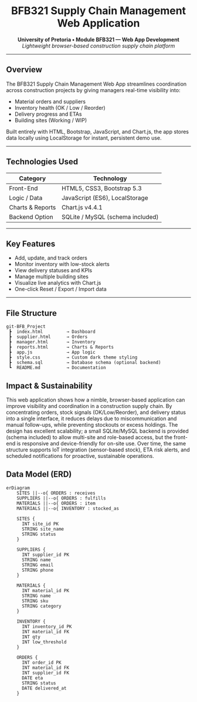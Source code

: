 <h1 align="center"> BFB321 Supply Chain Management Web Application</h1>

<p align="center">
  <strong>University of Pretoria • Module BFB321 — Web App Development</strong><br>
  <em>Lightweight browser-based construction supply chain platform</em>
</p>

---

## Overview

The BFB321 Supply Chain Management Web App streamlines coordination across construction projects by giving managers real-time visibility into:

- Material orders and suppliers  
- Inventory health (OK / Low / Reorder)  
- Delivery progress and ETAs  
- Building sites (Working / WIP)

Built entirely with HTML, Bootstrap, JavaScript, and Chart.js, the app stores data locally using LocalStorage for instant, persistent demo use.

---

## Technologies Used

| Category | Technology |
|-----------|-------------|
| Front-End | HTML5, CSS3, Bootstrap 5.3 |
| Logic / Data | JavaScript (ES6), LocalStorage |
| Charts & Reports | Chart.js v4.4.1 |
| Backend Option | SQLite / MySQL (schema included) |

---

## Key Features

- Add, update, and track orders  
- Monitor inventory with low-stock alerts  
- View delivery statuses and KPIs  
- Manage multiple building sites  
- Visualize live analytics with Chart.js  
- One-click Reset / Export / Import data  

---

## File Structure

```text
git-BFB_Project
 ┣  index.html         → Dashboard
 ┣  supplier.html      → Orders
 ┣  manager.html       → Inventory
 ┣  reports.html       → Charts & Reports
 ┣  app.js             → App logic
 ┣  style.css          → Custom dark theme styling
 ┣  schema.sql         → Database schema (optional backend)
 ┗  README.md          → Documentation

 ```

## Impact & Sustainability

This web application shows how a nimble, browser-based application can improve visibility and coordination in a construction supply chain. By concentrating orders, stock signals (OK/Low/Reorder), and delivery status into a single interface, it reduces delays due to miscommunication and manual follow-ups, while preventing stockouts or excess holdings. The design has excellent scalability;  a small SQLite/MySQL backend is provided (schema included) to allow multi-site and role-based access, but the front-end is responsive and device-friendly for on-site use. Over time, the same structure supports IoT integration (sensor-based stock), ETA risk alerts, and scheduled notifications for proactive, sustainable operations.

## Data Model (ERD)

```mermaid
erDiagram
    SITES ||--o{ ORDERS : receives
    SUPPLIERS ||--o{ ORDERS : fulfills
    MATERIALS ||--o{ ORDERS : item
    MATERIALS ||--o{ INVENTORY : stocked_as

    SITES {
      INT site_id PK
      STRING site_name
      STRING status
    }

    SUPPLIERS {
      INT supplier_id PK
      STRING name
      STRING email
      STRING phone
    }

    MATERIALS {
      INT material_id PK
      STRING name
      STRING sku
      STRING category
    }

    INVENTORY {
      INT inventory_id PK
      INT material_id FK
      INT qty
      INT low_threshold
    }

    ORDERS {
      INT order_id PK
      INT material_id FK
      INT supplier_id FK
      DATE eta
      STRING status
      DATE delivered_at
    }
 



